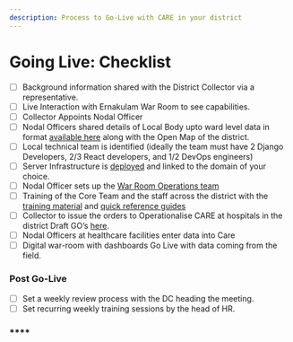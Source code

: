 ```yaml
---
description: Process to Go-Live with CARE in your district
---
```


# Going Live: Checklist

* [ ] Background information shared with the District Collector via a representative.
* [ ] Live Interaction with Ernakulam War Room to see capabilities.
* [ ] Collector Appoints Nodal Officer
* [ ] Nodal Officers shared details of Local Body upto ward level data in format [available here](https://docs.google.com/spreadsheets/d/1PXnmvpL2c6cC1gnRbsAyLfeFHzADlfWU4hyo0-4cEo0/edit?usp=sharing%20%29) along with the Open Map of the district. 
* [ ] Local technical team is identified \(ideally the team must have 2 Django Developers, 2/3 React developers, and 1/2 DevOps engineers\)
* [ ] Server Infrastructure is [deployed](https://deploydocs.coronasafe.network/overview) and linked to the domain of your choice. 
* [ ] Nodal Officer sets up the [War Room Operations team](https://deploydocs.coronasafe.network/operationalizing-care-in-the-field) 
* [ ] Training of the Core Team and the staff across the district with the [training material](https://school.coronasafe.network/courses/357) and [quick reference guides](https://www.youtube.com/playlist?list=PLf_Ch_O33Od7aMNrfW-njnKseXvI18kcI) 
* [ ] Collector to issue the orders to Operationalise CARE at hospitals in the district Draft GO’s [here](https://drive.google.com/drive/folders/1zl3qtgP9neJoE0b8U3gOixjlLR2bAYlO).
* [ ] Nodal Officers at healthcare facilities enter data into Care
* [ ] Digital war-room with dashboards Go Live with data coming from the field. 

### **Post Go-Live**

* [ ] Set a weekly review process with the DC heading the meeting.
* [ ] Set recurring weekly training sessions by the head of HR.

###  **** 


